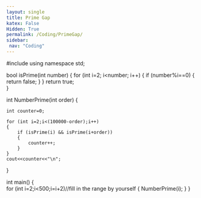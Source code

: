 ```yaml
---
layout: single
title: Prime Gap
katex: False
Hidden: True
permalink: /Coding/PrimeGap/
sidebar:
 nav: "Coding"
---
```

#include <iostream>
using namespace std;

bool isPrime(int number)
{
    for (int i=2; i<number; i++)
    {
        if (number%i==0)
        {
            return false;
        }
    }
    return true;    
}

int NumberPrime(int order)
{

    int counter=0;
    
    for (int i=2;i<(100000-order);i++)
    {
        if (isPrime(i) && isPrime(i+order))
        {
            counter++;
        }
    }
    cout<<counter<<"\n";
}

int main()
{   
    for (int i=2;i<500;i=i+2)//fill in the range by yourself
    {
      NumberPrime(i);
    }
}